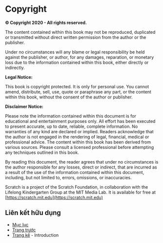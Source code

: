 # Copyright

**© Copyright 2020 - All rights reserved.**

The content contained within this book may not be reproduced, duplicated or
transmitted without direct written permission from the author or the
publisher.

Under no circumstances will any blame or legal responsibility be held against
the publisher, or author, for any damages, reparation, or monetary loss due to
the information contained within this book, either directly or indirectly.

**Legal Notice:**

This book is copyright protected. It is only for personal use. You cannot
amend, distribute, sell, use, quote or paraphrase any part, or the content
within this book, without the consent of the author or publisher.

**Disclaimer Notice:**

Please note the information contained within this document is for educational
and entertainment purposes only. All effort has been executed to present
accurate, up to date, reliable, complete information. No warranties of any
kind are declared or implied. Readers acknowledge that the author is not
engaged in the rendering of legal, financial, medical or professional advice.
The content within this book has been derived from various sources. Please
consult a licensed professional before attempting any techniques outlined in
this book.

By reading this document, the reader agrees that under no circumstances is
the author responsible for any losses, direct or indirect, that are incurred as a
result of the use of the information contained within this document,
including, but not limited to, errors, omissions, or inaccuracies.

Scratch is a project of the Scratch Foundation, in collaboration with the
Lifelong Kindergarten Group at the MIT Media Lab. It is available for free at
[https://scratch.mit.edu](https://scratch.mit.edu)

## Liên kết hữu dụng
- [Mục lục](README.md)
- [Trang trước](README.md)
- [Trang kế](introduction.md) - Introduction
